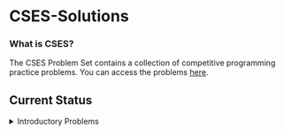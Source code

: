 # CSES-Solutions

### What is CSES?
The CSES Problem Set contains a collection of competitive programming practice problems. You can access the problems [here](https://cses.fi/problemset/).

## Current Status
<details><summary>Introductory Problems</summary>

 - [x] - [Weird Algorithm](https://cses.fi/problemset/task/1068)
 - [x] - [Missing Number](https://cses.fi/problemset/task/1083)
 - [x] - [Repetitions](https://cses.fi/problemset/task/1069)
 - [x] - [Increasing Array](https://cses.fi/problemset/task/1094)
 - [x] - [Permutations](https://cses.fi/problemset/task/1070)
 - [x] - [Number Spiral](https://cses.fi/problemset/task/1071)
 - [ ] - [Two Knights](https://cses.fi/problemset/task/1072)
 - [ ] - [Two Sets](https://cses.fi/problemset/task/1092)
 - [x] - [Bit Strings](https://cses.fi/problemset/task/1617)
 - [x] - [Trailing Zeros](https://cses.fi/problemset/task/1618)
 - [ ] - [Coin Piles](https://cses.fi/problemset/task/1754)
 - [ ] - [Palindrome Reorder](https://cses.fi/problemset/task/1755)
 - [ ] - [Creating Strings I](https://cses.fi/problemset/task/1622)
 - [ ] - [Apple Division](https://cses.fi/problemset/task/1623)
 - [ ] - [Chessboard and Queens](https://cses.fi/problemset/task/1624)
 - [ ] - [Grid Paths](https://cses.fi/problemset/task/1625)

</details>
